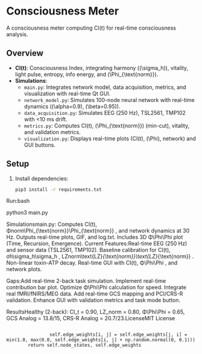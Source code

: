 # Consciousness Meter

A consciousness meter computing CI(t) for real-time consciousness analysis.

## Overview
- **CI(t)**: Consciousness Index, integrating harmony (\(\sigma_h\)), vitality, light pulse, entropy, info energy, and \(\Phi_{\text{norm}}\).
- **Simulations**:
  - `main.py`: Integrates network model, data acquisition, metrics, and visualization with real-time Qt GUI.
  - `network_model.py`: Simulates 100-node neural network with real-time dynamics (\(\alpha=0.9\), \(\beta=0.95\)).
  - `data_acquisition.py`: Simulates EEG (250 Hz), TSL2561, TMP102 with <10 ms drift.
  - `metrics.py`: Computes CI(t), \(\Phi_{\text{norm}}\) (min-cut), vitality, and validation metrics.
  - `visualization.py`: Displays real-time plots (CI(t), \(\Phi\), network) and GUI buttons.

## Setup
1. Install dependencies:
   ```bash
   pip3 install -r requirements.txt

Run:bash

python3 main.py

Simulationsmain.py: Computes CI(t), Φnorm\Phi_{\text{norm}}\Phi_{\text{norm}}
, and network dynamics at 30 Hz. Outputs real-time plots, GIF, and log.txt. Includes 3D Φ\Phi\Phi
 plot (Time, Recursion, Emergence).
Current Features:Real-time EEG (250 Hz) and sensor data (TSL2561, TMP102).
Baseline calibration for CI(t), σh\sigma_h\sigma_h
, LZnorm\text{LZ}_{\text{norm}}\text{LZ}_{\text{norm}}
.
Non-linear toxin-ATP decay.
Real-time GUI with CI(t), Φ\Phi\Phi
, and network plots.

Gaps:Add real-time 2-back task simulation.
Implement real-time contribution bar plot.
Optimize Φ\Phi\Phi
 calculation for speed.
Integrate real fMRI/fNIRS/MEG data.
Add real-time GCS mapping and PCI/CRS-R validation.
Enhance GUI with validation metrics and task mode button.

ResultsHealthy (2-back): CI_t = 0.90, LZ_norm = 0.80, Φ\Phi\Phi
 = 0.65, GCS Analog = 13.8/15, CRS-R Analog = 20.7/23.LicenseMIT License
```

                self.edge_weights[i, j] = self.edge_weights[j, i] = min(1.0, max(0.0, self.edge_weights[i, j] + np.random.normal(0, 0.1)))
        return self.node_states, self.edge_weights
